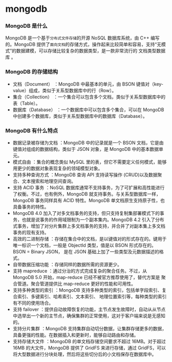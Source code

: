 # mongodb

### MongoDB 是什么

MongoDB 是一个基于`分布式文件存储`的开源 NoSQL 数据库系统，由 C++ 编写的。MongoDB 提供了`面向文档`的存储方式，操作起来比较简单和容易，支持“无模式”的数据建模，可以存储比较复杂的数据类型，是一款非常流行的 文档类型数据库 。

### MongoDB 的存储结构

- 文档（Document） ：MongoDB 中最基本的单元，由 BSON 键值对（key-value）组成，类似于关系型数据库中的行（Row）。
- 集合（Collection） ：一个集合可以包含多个文档，类似于关系型数据库中的表（Table）。
- 数据库（Database） ：一个数据库中可以包含多个集合，可以在 MongoDB 中创建多个数据库，类似于关系型数据库中的数据库（Database）。

### MongoDB 有什么特点

- 数据记录被存储为文档 ：MongoDB 中的记录就是一个 BSON 文档，它是由键值对组成的数据结构，类似于 JSON 对象，是 MongoDB 中的基本数据单元。
- 模式自由 ：集合的概念类似 MySQL 里的表，但它不需要定义任何模式，能够用更少的数据对象表现复杂的领域模型对象。
- 支持多种查询方式 ：MongoDB 查询 API 支持读写操作 (CRUD)以及数据聚合、文本搜索和地理空间查询。
- 支持 ACID 事务 ：NoSQL 数据库通常不支持事务，为了可扩展和高性能进行了权衡。不过，也有例外，MongoDB 就支持事务。与关系型数据库一样，MongoDB 事务同样具有 ACID 特性。MongoDB 单文档原生支持原子性，也具备事务的特性。
- MongoDB 4.0 加入了对多文档事务的支持，但只支持复制集部署模式下的事务，也就是说事务的作用域限制为一个副本集内。MongoDB 4.2 引入了分布式事务，增加了对分片集群上多文档事务的支持，并合并了对副本集上多文档事务的现有支持。
- 高效的二进制存储 ：存储在集合中的文档，是以键值对的形式存在的。键用于唯一标识一个文档，一般是 ObjectId 类型，值是以 BSON 形式存在的。BSON = Binary JSON， 是在 JSON 基础上加了一些类型及元数据描述的格式。
- 自带数据压缩功能 ：存储同样的数据所需的资源更少。
- 支持 mapreduce ：通过分治的方式完成复杂的聚合任务。不过，从 MongoDB 5.0 开始，map-reduce 已经不被官方推荐使用了，替代方案是 聚合管道。聚合管道提供比 map-reduce 更好的性能和可用性。
- 支持多种类型的索引 ：MongoDB 支持多种类型的索引，包括单字段索引、复合索引、多键索引、哈希索引、文本索引、 地理位置索引等，每种类型的索引有不同的使用场合。
- 支持 failover ：提供自动故障恢复的功能，主节点发生故障时，自动从从节点中选举出一个新的主节点，确保集群的正常使用，这对于客户端来说是无感知的。
- 支持分片集群 ：MongoDB 支持集群自动切分数据，让集群存储更多的数据，具备更强的性能。在数据插入和更新时，能够自动路由和存储。
- 支持存储大文件 ：MongoDB 的单文档存储空间要求不超过 16MB。对于超过 16MB 的大文件，MongoDB 提供了 GridFS 来进行存储，通过 GridFS，可以将大型数据进行分块处理，然后将这些切分后的小文档保存在数据库中。
